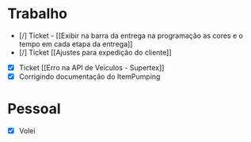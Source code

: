 
# Trabalho

- [/] Ticket - [[Exibir na barra da entrega na programação as cores e o tempo em cada etapa da entrega]]
- [/] Ticket [[Ajustes para expedição do cliente]]
- [x] Ticket [[Erro na API de Veiculos - Supertex]]
- [x] Corrigindo documentação do ItemPumping
# Pessoal

- [x] Volei
